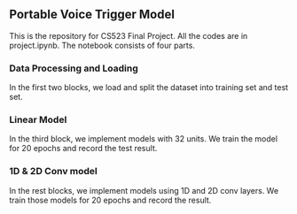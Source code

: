 ## Portable Voice Trigger Model

This is the repository for CS523 Final Project. All the codes are in project.ipynb. The notebook consists of four parts. 

### Data Processing and Loading
In the first two blocks, we load and split the dataset into training set and test set.

### Linear Model

In the third block, we implement models with 32 units. We train the model for 20 epochs and record the test result.

### 1D & 2D Conv model

In the rest blocks, we implement models using 1D and 2D conv layers. We train those models for 20 epochs and record the result.

